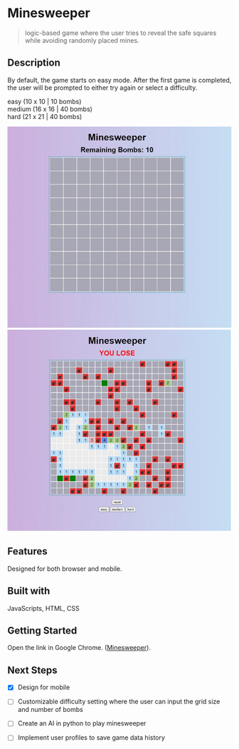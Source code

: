 # Minesweeper 
>  logic-based game where the user tries to reveal the safe squares while avoiding randomly placed mines.  

## Description
By default, the game starts on easy mode. After the first game is completed, the user will be prompted to either try again or select a difficulty. 

easy   (10 x 10 | 10 bombs)   
medium (16 x 16 | 40 bombs)  
hard   (21 x 21 | 40 bombs)   

![](/images/easy.jpg)
![](/images/hard.jpg)

## Features
Designed for both browser and mobile.

## Built with
JavaScripts, HTML, CSS

## Getting Started
Open the link in Google Chrome. ([Minesweeper](https://pgf96.github.io/Minesweeper/)).

## Next Steps
- [x] Design for mobile

- [ ] Customizable difficulty setting where the user can input the grid size and number of bombs

- [ ] Create an AI in python to play minesweeper

- [ ] Implement user profiles to save game data history


